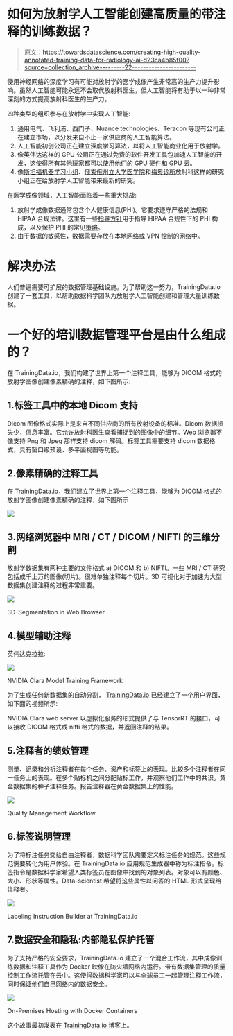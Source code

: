 # 如何为放射学人工智能创建高质量的带注释的训练数据？

> 原文：<https://towardsdatascience.com/creating-high-quality-annotated-training-data-for-radiology-ai-d23ca4b85f00?source=collection_archive---------22----------------------->

使用神经网络的深度学习有可能对放射学的医学成像产生非常高的生产力提升影响。虽然人工智能可能永远不会取代放射科医生，但人工智能将有助于以一种非常深刻的方式提高放射科医生的生产力。

四种类型的组织参与在放射学中实现人工智能:

1.  通用电气、飞利浦、西门子、Nuance technologies、Teracon 等现有公司正在建立市场，以分发来自不止一家供应商的人工智能算法。
2.  人工智能初创公司正在建立深度学习算法，以将人工智能商业化用于放射学。
3.  像英伟达这样的 GPU 公司正在通过免费的软件开发工具包加速人工智能的开发，这使得所有其他玩家都可以使用他们的 GPU 硬件和 GPU 云。
4.  像[斯坦福机器学习小组](https://stanfordmlgroup.github.io/)、[俄亥俄州立大学医学院](http://aii.osu.edu/)和[梅奥诊所](https://www.mayoclinic.org/departments-centers/radiology/overview)放射科这样的研究小组正在给放射学人工智能带来最新的研究。

在医学成像领域，人工智能面临着一些重大挑战:

1.  放射学成像数据通常包含个人健康信息(PHI)。它要求遵守严格的法规和 HIPAA 合规法律。这里有一些[指导方针](https://cphs.berkeley.edu/hipaa/hipaa18.html)用于指导 HIPAA 合规性下的 PHI 构成，以及保护 PHI 的常见[策略](https://www.ncbi.nlm.nih.gov/pmc/articles/PMC2923159/)。
2.  由于数据的敏感性，数据需要存放在本地网络或 VPN 控制的网络中。

# 解决办法

人们普遍需要可扩展的数据管理基础设施。为了帮助这一努力，TrainingData.io 创建了一套工具，以帮助数据科学团队为放射学人工智能创建和管理大量训练数据。

# 一个好的培训数据管理平台是由什么组成的？

在 TrainingData.io，我们构建了世界上第一个注释工具，能够为 DICOM 格式的放射学图像创建像素精确的注释，如下图所示:

## 1.标签工具中的本地 Dicom 支持

Dicom 图像格式实际上是来自不同供应商的所有放射设备的标准。Dicom 数据损失少，信息丰富。它允许放射科医生查看捕捉到的图像中的细节。Web 浏览器不像支持 Png 和 Jpeg 那样支持 dicom 解码。标签工具需要支持 dicom 数据格式，具有窗口级预设、多平面视图等功能。

## 2.像素精确的注释工具

在 TrainingData.io，我们建立了世界上第一个注释工具，能够为 DICOM 格式的放射学图像创建像素精确的注释，如下图所示

![](img/155483d2c51f0c2abfa42f5a2aed6bb6.png)

## 3.网络浏览器中 MRI / CT / DICOM / NIFTI 的三维分割

放射学数据集有两种主要的文件格式 a) DICOM 和 b) NIFTI。一些 MRI / CT 研究包括成千上万的图像(切片)。很难单独注释每个切片。3D 可视化对于加速为大型数据集创建注释的过程非常重要。

![](img/3d14de2e1473786822ea35280a16037c.png)

3D-Segmentation in Web Browser

## 4.模型辅助注释

英伟达克拉拉:

![](img/b5f1abbb67bd69c041b95d3ba451acb3.png)

NVIDIA Clara Model Training Framework

为了生成任何新数据集的自动分割， [TrainingData.io](https://www.trainingdata.io) 已经建立了一个用户界面，如下面的视频所示:

NVIDIA Clara web server 以虚拟化服务的形式提供了与 TensorRT 的接口，可以接收 DICOM 格式或 nifti 格式的数据，并返回注释的结果。

## 5.注释者的绩效管理

测量、记录和分析注释者在每个任务、资产和标签上的表现。比较多个注释者在同一任务上的表现。在多个贴标机之间分配贴标工作，并观察他们工作中的共识。黄金数据集的种子注释任务。报告注释器在黄金数据集上的性能。

![](img/4a9977de277e7ad8c4c279cf13fa128b.png)

Quality Management Workflow

## 6.标签说明管理

为了将标注任务交给自由注释者，数据科学团队需要定义标注任务的规范。这些规范需要转化为用户体验。在 TrainingData.io 应用规范生成器中称为标注指令。标签指令是数据科学家希望人类标签员在图像中找到的对象列表。对象可以有颜色、大小、形状等属性。Data-scientist 希望将这些属性以问答的 HTML 形式呈现给注释者。

![](img/efef9d66b6c720cb14d7ee2d8d596be0.png)

Labeling Instruction Builder at TrainingData.io

## 7.数据安全和隐私:内部隐私保护托管

为了支持严格的安全要求，TrainingData.io 建立了一个混合工作流，其中成像训练数据和注释工具作为 Docker 映像在防火墙网络内运行。带有数据集管理的质量控制工作流托管在云中。这使得数据科学家可以与全球员工一起管理注释工作流，同时保证他们自己网络内的数据安全。

![](img/c65127aaf33fb36d4aab846899b3f1b9.png)

On-Premises Hosting with Docker Containers

这个故事最初发表在 [TrainingData.io 博客](https://www.trainingdata.io/blog/how-to-create-high-quality-annotated-training-data-for-radiology-ai/)上。